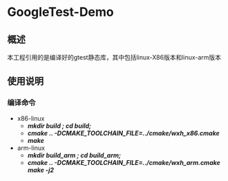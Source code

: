 # GoogleTest-Demo

## 概述
本工程引用的是编译好的gtest静态库，其中包括linux-X86版本和linux-arm版本

## 使用说明
### 编译命令
- x86-linux
    - ***mkdir build ; cd build;***
    - ***cmake .. -DCMAKE_TOOLCHAIN_FILE=../cmake/wxh_x86.cmake***
    - ***make***
- arm-linux
    - ***mkdir build_arm ; cd build_arm;***
    - ***cmake .. -DCMAKE_TOOLCHAIN_FILE=../cmake/wxh_arm.cmake***
    ***make -j2***